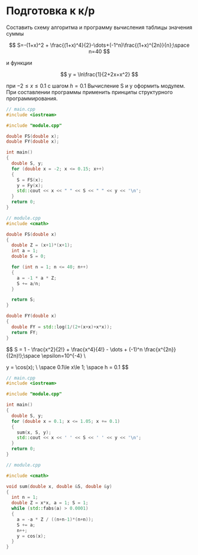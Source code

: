 # Подготовка к к/р

Составить схему алгоритма и программу вычисления таблицы значения суммы

$$
S=-(1+x)^2 + \frac{(1+x)^4}{2}-\dots+(-1^n)\frac{(1+x)^{2n}}{n};\space n=40
$$

и функции 

$$
  y = \ln\frac{1}{2+2x+x^2}
$$ 

при $-2\le x\le 0.1$ с шагом $h=0.1$ Вычисление S и y оформить модулем. При составлении программы применить принципы структурного программирования.

```cpp
// main.cpp
#include <iostream>

#include "module.cpp"

double FS(double x);
double FY(double x);

int main()
{
  double S, y;
  for (double x = -2; x <= 0.15; x++)
  {
    S = FS(x);
    y = Fy(x);
    std::cout << x << " " << S << " " << y << '\n';
  }
  return 0;
}

// module.cpp
#include <cmath>

double FS(double x)
{
  double Z = (x+1)*(x+1);
  int a = 1;
  double S = 0;

  for (int n = 1; n <= 40; n++)
  {
    a = -1 * a * Z;
    S += a/n;
  }

  return S;
}

double FY(double x)
{
  double FY = std::log(1/(2+(x+x)+x*x));
  return FY;
}
```

$$
S = 1 - \frac{x^2}{2!} + \frac{x^4}{4!} - \dots + (-1)^n \frac{x^{2n}}{(2n)!};\space \epsilon=10^{-4} \\

y = \cos(x); \\
\space 0.1\le x\le 1; \space h = 0.1
$$

```cpp
// main.cpp
#include <iostream>

#include "module.cpp"

int main()
{
  double S, y;
  for (double x = 0.1; x <= 1.05; x += 0.1)
  {
    sum(x, S, y);
    std::cout << x << ' ' << S << ' ' << y << '\n';
  }
  return 0;
}

// module.cpp

#include <cmath>

void sum(double x, double &S, double &y)
{
  int n = 1;
  double Z = x*x, a = 1; S = 1;
  while (std::fabs(a) > 0.0001)
  {
    a = -a * Z / ((n+n-1)*(n+n));
    S += a;
    n++;
    y = cos(x);
  }
}
```